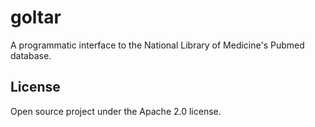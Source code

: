 # goltar

A programmatic interface to the National Library of Medicine's Pubmed database.

## License

Open source project under the Apache 2.0 license.
